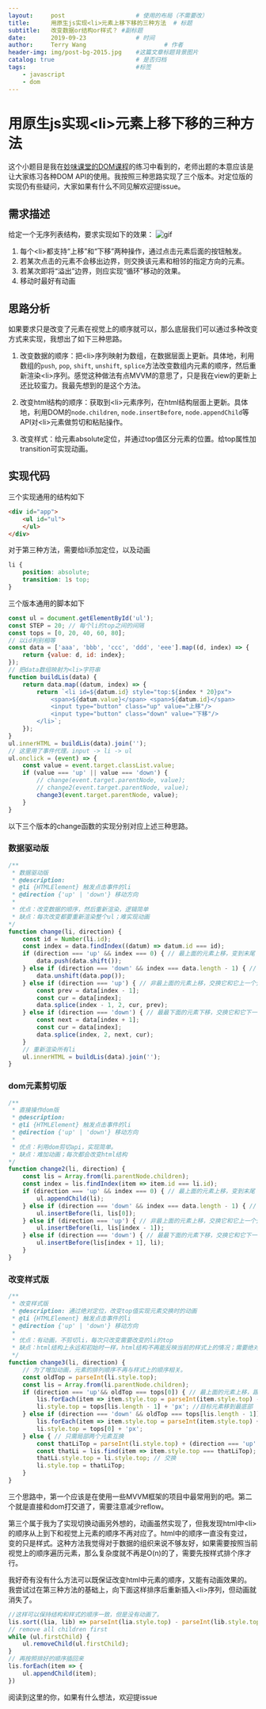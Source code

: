 ```yaml
---
layout:     post                    # 使用的布局（不需要改）
title:      用原生js实现<li>元素上移下移的三种方法  # 标题 
subtitle:   改变数据or结构or样式？ #副标题
date:       2019-09-23              # 时间
author:     Terry Wang                      # 作者
header-img: img/post-bg-2015.jpg    #这篇文章标题背景图片
catalog: true                       # 是否归档
tags:                               #标签
    - javascript
    - dom
---
```

# 用原生js实现\<li>元素上移下移的三种方法
这个小题目是我在[妙味课堂的DOM课程](https://study.miaov.com/study/show/chapter/69)的练习中看到的，老师出题的本意应该是让大家练习各种DOM API的使用。我按照三种思路实现了三个版本。对定位版的实现仍有些疑问，大家如果有什么不同见解欢迎提issue。

## 需求描述
给定一个无序列表结构，要求实现如下的效果：
![gif](./li-up-down.gif)
1. 每个\<li>都支持“上移”和“下移”两种操作，通过点击元素后面的按钮触发。
2. 若某次点击的元素不会移出边界，则交换该元素和相邻的指定方向的元素。
3. 若某次即将“溢出”边界，则应实现“循环”移动的效果。
4. 移动时最好有动画

## 思路分析
如果要求只是改变了元素在视觉上的顺序就可以，那么底层我们可以通过多种改变方式来实现，我想出了如下三种思路。
1. 改变数据的顺序：把\<li>序列映射为数组，在数据层面上更新。具体地，利用数组的`push`, `pop`, `shift`, `unshift`, `splice`方法改变数组内元素的顺序，然后重新渲染\<li>序列。感觉这种做法有点MVVM的意思了，只是我在view的更新上还比较蛮力。我最先想到的是这个方法。

2. 改变html结构的顺序：获取到\<li>元素序列，在html结构层面上更新。具体地，利用DOM的`node.children`, `node.insertBefore`, `node.appendChild`等API对\<li>元素做剪切和粘贴操作。

3. 改变样式：给元素absolute定位，并通过top值区分元素的位置。给top属性加transition可实现动画。

## 实现代码
三个实现通用的结构如下
````html
<div id="app">
    <ul id="ul">
    </ul>
</div>
````
对于第三种方法，需要给li添加定位，以及动画
````css
li {
    position: absolute;
    transition: 1s top;
}
````

三个版本通用的脚本如下
````javascript
const ul = document.getElementById('ul');
const STEP = 20; // 每个li的top之间的间隔
const tops = [0, 20, 40, 60, 80];
// 以id判别相等
const data = ['aaa', 'bbb', 'ccc', 'ddd', 'eee'].map((d, index) => {
    return {value: d, id: index};
});
// 把data数组映射为<li>字符串
function buildLis(data) {
    return data.map((datum, index) => {
        return `<li id=${datum.id} style="top:${index * 20}px">
            <span>${datum.value}</span> <span>${datum.id}</span>
            <input type="button" class="up" value="上移"/>
            <input type="button" class="down" value="下移"/>
        </li>`;
    });
}
ul.innerHTML = buildLis(data).join('');
// 这里用了事件代理。input -> li -> ul
ul.onclick = (event) => {
    const value = event.target.classList.value;
    if (value === 'up' || value === 'down') {
        // change(event.target.parentNode, value);
        // change2(event.target.parentNode, value);
        change3(event.target.parentNode, value);
    }
}
````

以下三个版本的change函数的实现分别对应上述三种思路。
### 数据驱动版
````javascript
/**
 * 数据驱动版
 * @description: 
 * @li {HTMLElement} 触发点击事件的li 
 * @direction {'up' | 'down'} 移动方向 
 * 
 * 优点：改变数据的顺序，然后重新渲染，逻辑简单
 * 缺点：每次改变都要重新渲染整个ul；难实现动画
*/
function change(li, direction) {
    const id = Number(li.id);
    const index = data.findIndex((datum) => datum.id === id);
    if (direction === 'up' && index === 0) { // 最上面的元素上移，变到末尾
        data.push(data.shift());
    } else if (direction === 'down' && index === data.length - 1) { // 最下面的元素下移，变到开头
        data.unshift(data.pop());
    } else if (direction === 'up') { // 非最上面的元素上移，交换它和它上一个元素
        const prev = data[index - 1];
        const cur = data[index];
        data.splice(index - 1, 2, cur, prev);
    } else if (direction === 'down') { // 最最下面的元素下移，交换它和它下一个元素
        const next = data[index + 1];
        const cur = data[index];
        data.splice(index, 2, next, cur);
    }
    // 重新渲染所有li
    ul.innerHTML = buildLis(data).join('');
}
````

### dom元素剪切版
````javascript
/**
 * 直接操作dom版
 * @description: 
 * @li {HTMLElement} 触发点击事件的li 
 * @direction {'up' | 'down'} 移动方向 
 * 
 * 优点：利用dom剪切api，实现简单。
 * 缺点：难加动画；每次都会改变html结构
*/
function change2(li, direction) {
    const lis = Array.from(li.parentNode.children);
    const index = lis.findIndex(item => item.id === li.id);
    if (direction === 'up' && index === 0) { // 最上面的元素上移，变到末尾
        ul.appendChild(li);
    } else if (direction === 'down' && index === data.length - 1) { // 最下面的元素下移，变到开头
        ul.insertBefore(li, lis[0]);
    } else if (direction === 'up') { // 非最上面的元素上移，交换它和它上一个元素
        ul.insertBefore(li, lis[index - 1]);
    } else if (direction === 'down') { // 最最下面的元素下移，交换它和它下一个元素
        ul.insertBefore(lis[index + 1], li);
    }
}
````

### 改变样式版

````javascript
/**
 * 改变样式版
 * @description: 通过绝对定位，改变top值实现元素交换时的动画
 * @li {HTMLElement} 触发点击事件的li 
 * @direction {'up' | 'down'} 移动方向 
 * 
 * 优点：有动画，不剪切li，每次只改变需要改变的li的top
 * 缺点：html结构上永远和初始时一样，html结构不再能反映当前的样式上的情况；需要绝对定位
 */
function change3(li, direction) {
    // 为了增加动画，元素的排列顺序不再与样式上的顺序相关。
    const oldTop = parseInt(li.style.top);
    const lis = Array.from(li.parentNode.children);
    if (direction === 'up'&& oldTop === tops[0]) { // 最上面的元素上移，跟末尾的元素调换，所有其他元素都上移
        lis.forEach(item => item.style.top = parseInt(item.style.top) - STEP + 'px');
        li.style.top = tops[lis.length - 1] + 'px'; //目标元素移到最底部
    } else if (direction === 'down' && oldTop === tops[lis.length - 1]) { // 最下面的元素下移，变到开头
        lis.forEach(item => item.style.top = parseInt(item.style.top) + STEP + 'px');
        li.style.top = tops[0] + 'px';
    } else { // 只需局部两个元素互换
        const thatLiTop = parseInt(li.style.top) + (direction === 'up' ? -STEP : STEP) + 'px';
        const thatLi = lis.find(item => item.style.top === thatLiTop);
        thatLi.style.top = li.style.top; // 交换
        li.style.top = thatLiTop;
    }
}
````
三个思路中，第一个应该是在使用一些MVVM框架的项目中最常用到的吧。第二个就是直接和dom打交道了，需要注意减少reflow。

第三个属于我为了实现切换动画另外想的，动画虽然实现了，但我发现html中\<li>的顺序从上到下和视觉上元素的顺序不再对应了。html中的顺序一直没有变过，变的只是样式。这种方法我觉得对于数据的组织来说不够友好，如果需要按照当前视觉上的顺序遍历元素，那么复杂度就不再是O(n)的了，需要先按样式排个序才行。

我好奇有没有什么方法可以既保证改变html中元素的顺序，又能有动画效果的。我尝试过在第三种方法的基础上，向下面这样排序后重新插入\<li>序列，但动画就消失了。
````javascript
//这样可以保持结构和样式的顺序一致，但是没有动画了。
lis.sort((lia, lib) => parseInt(lia.style.top) - parseInt(lib.style.top));
// remove all children first
while (ul.firstChild) {
    ul.removeChild(ul.firstChild);
}
// 再按照排好的顺序插回来
lis.forEach(item => {
    ul.appendChild(item);
})
````
阅读到这里的你，如果有什么想法，欢迎提issue